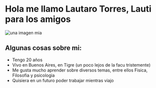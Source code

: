 # Hola me llamo Lautaro Torres, Lauti para los amigos
![una imagen mia](/2025-presentacion-LauTPetro/Yo.jpeg)
## Algunas cosas sobre mi:
- Tengo 20 años
- Vivo en Buenos Aires, en Tigre (un poco lejos de la facu tristemente)
- Me gusta mucho aprender sobre diversos temas, entre ellos Fisica, Filosofia y psicologia
- Quisiera en un futuro poder trabajar mientras viajo
